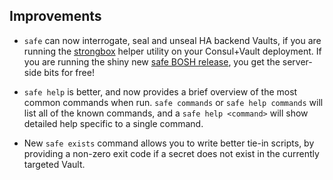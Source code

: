 ## Improvements

- `safe` can now interrogate, seal and unseal HA backend Vaults,
  if you are running the [strongbox][strongbox] helper utility on
  your Consul+Vault deployment.  If you are running the shiny new
  [safe BOSH release][bosh], you get the server-side bits for free!

- `safe help` is better, and now provides a brief overview of the
  most common commands when run.  `safe commands` or `safe help
  commands` will list all of the known commands, and a `safe help
  <command>` will show detailed help specific to a single command.

- New `safe exists` command allows you to write better tie-in
  scripts, by providing a non-zero exit code if a secret does not
  exist in the currently targeted Vault.


[strongbox]: https://github.com/jhunt/go-strongbox
[bosh]:      https://github.com/cloudfoundry-community/safe-boshrelease
